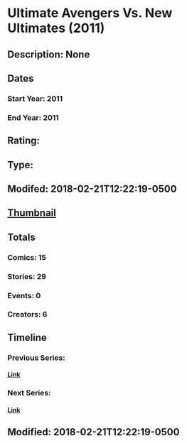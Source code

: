 # Ultimate Avengers Vs. New Ultimates (2011)
## Description: None
## Dates
### Start Year: 2011
### End Year: 2011
## Rating: 
## Type: 
## Modifed: 2018-02-21T12:22:19-0500
## [Thumbnail](http://i.annihil.us/u/prod/marvel/i/mg/9/80/5148c7d7abe35.jpg)
## Totals
### Comics: 15
### Stories: 29
### Events: 0
### Creators: 6
## Timeline
### Previous Series: 
#### [Link]()
### Next Series: 
#### [Link]()
## Modified: 2018-02-21T12:22:19-0500